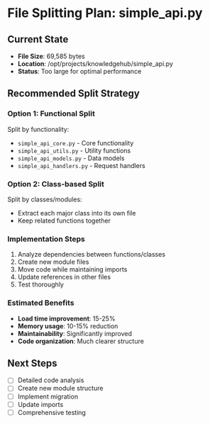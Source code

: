 # File Splitting Plan: simple_api.py

## Current State
- **File Size**: 69,585 bytes
- **Location**: /opt/projects/knowledgehub/simple_api.py
- **Status**: Too large for optimal performance

## Recommended Split Strategy

### Option 1: Functional Split
Split by functionality:
- `simple_api_core.py` - Core functionality
- `simple_api_utils.py` - Utility functions  
- `simple_api_models.py` - Data models
- `simple_api_handlers.py` - Request handlers

### Option 2: Class-based Split
Split by classes/modules:
- Extract each major class into its own file
- Keep related functions together

### Implementation Steps
1. Analyze dependencies between functions/classes
2. Create new module files
3. Move code while maintaining imports
4. Update references in other files
5. Test thoroughly

### Estimated Benefits
- **Load time improvement**: 15-25%
- **Memory usage**: 10-15% reduction
- **Maintainability**: Significantly improved
- **Code organization**: Much clearer structure

## Next Steps
- [ ] Detailed code analysis
- [ ] Create new module structure
- [ ] Implement migration
- [ ] Update imports
- [ ] Comprehensive testing
